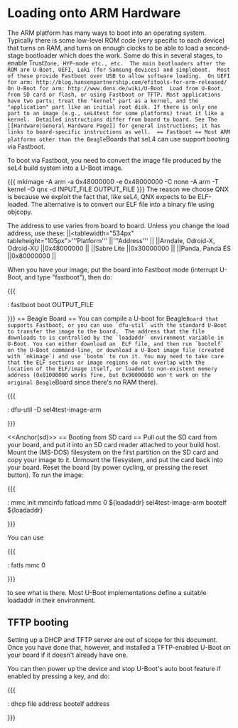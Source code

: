 # Loading onto ARM Hardware


The ARM platform has many ways to boot into an operating system.
Typically there is some low-level ROM code (very specific to each
device) that turns on RAM, and turns on enough clocks to be able to load
a second-stage bootloader which does the work. Some do this in several
stages, to enable
Trust`Zone, HYP-mode etc., etc.  The main bootloaders after the ROM are U-Boot, UEFI, Loki (for Samsung devices) and simpleboot.  Most of these provide Fastboot over USB to allow software loading.  On UEFI for arm: http://blog.hansenpartnership.com/efitools-for-arm-released/ On U-Boot for arm: http://www.denx.de/wiki/U-Boot  Load from U-Boot, from SD card or flash, or using Fastboot or TFTP. Most applications have two parts: treat the "kernel" part as a kernel, and the "application" part like an initial root disk. If there is only one part to an image (e.g., seL4test for some platforms) treat it like a kernel.  Detailed instructions differ from board to board. See The [[Hardware|General Hardware Page]] for general instructions; it has links to board-specific instructions as well.  == Fastboot == Most ARM platforms other than the Beagle`Boards
that seL4 can use support booting via Fastboot.

To boot via Fastboot, you need to convert the image file produced by the
seL4 build system into a U-Boot image.

{{{ mkimage -A arm -a 0x48000000 -e 0x48000000 -C none -A arm -T kernel
-O qnx -d INPUT\_FILE OUTPUT\_FILE }}} The reason we choose QNX is
because we exploit the fact that, like seL4, QNX expects to be
ELF-loaded. The alternative is to convert our ELF file into a binary
file using objcopy.

The address to use varies from board to board. Unless you change the
load address, use these: ||&lt;tablewidth="534px"
tableheight="105px"&gt;'''Platform''' ||'''Address''' || ||Arndale,
Odroid-X, Odroid-XU ||0x48000000 || ||Sabre Lite ||0x30000000 ||
||Panda, Panda ES ||0x80000000 ||

When you have your image, put the board into Fastboot mode (interrupt
U-Boot, and type "fastboot"), then do:

{{{

:   fastboot boot OUTPUT\_FILE

}}} == Beagle Board == You can compile a U-boot for
Beagle`` Board that supports Fastboot, or you can use `dfu-util` with the standard U-Boot to transfer the image to the board.  The address that the file downloads to is controlled by the `loadaddr` environment variable in U-Boot. You can either download an  ELF file, and then run `bootelf` on the U-Boot command-line, or download a U-Boot image file (created with `mkimage`) and use `bootm` to run it. You may need to take care that the ELF sections or image regions do not overlap with the location of the ELF/image itself, or loaded to non-existent memory address (0x81000000 works fine, but 0x90000000 won't work on the original Beagle ``Board
since there's no RAM there).

{{{

:   dfu-util -D sel4test-image-arm

}}}

&lt;&lt;Anchor(sd)&gt;&gt; == Booting from SD card == Pull out the SD
card from your board, and put it into an SD card reader attached to your
build host. Mount the (MS-DOS) filesystem on the first partition on the
SD card and copy your image to it. Unmount the filesystem, and put the
card back into your board. Reset the board (by power cycling, or
pressing the reset button). To run the image:

{{{

:   mmc init mmcinfo fatload mmc 0 \${loadaddr} sel4test-image-arm
    bootelf \${loadaddr}

}}}

You can use

{{{

:   fatls mmc 0

}}}

to see what is there. Most U-Boot implementations define a suitable
loadaddr in their environment.

## TFTP booting
 Setting up a DHCP and TFTP server are out of scope
for this document. Once you have done that, however, and installed a
TFTP-enabled U-Boot on your board if it doesn't already have one.

You can then power up the device and stop U-Boot's auto boot feature if
enabled by pressing a key, and do:

{{{

:   dhcp file address bootelf address

}}}
